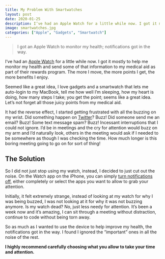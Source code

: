 ```yaml
---
title: My Problem With Smartwatches
layout: post
date: 2020-01-25
description: I’ve had an Apple Watch for a little while now. I got it mostly to help me monitor my health and send some of that information to my medical aid as part of their rewards program. The more I move, the more points I get, the more benefits I enjoy.
image: smartwatches.jpg
categories: ["Apple", "Gadgets", "Smartwatch"]
---
```


> I got an Apple Watch to monitor my health; notifications got in the way.

I’ve had an [Apple Watch](https://www.apple.com/watch/) for a little while now. I got it mostly to help me monitor my health and send some of that information to my medical aid as part of their rewards program. The more I move, the more points I get, the more benefits I enjoy.

Seemed like a great idea, I love gadgets and a smartwatch that lets me auto-login to my MacBook, tell me how well I’m sleeping, how my heart is doing, how many steps I take; you get the point; seems like a great idea. Let’s not forget all those juicy points from my medical aid.

It had the reverse effect, I started getting frustrated with all the buzzing on my wrist. Did something happen on [Twitter](https://twitter.com/penkin)? Buzz! Did someone send me an email? Buzz! Some text message spam? Buzz! Incessant interruptions that I could not ignore. I’d be in meetings and the cry for attention would buzz on my arm and I’d naturally look, others in the meeting would ask if I needed to be somewhere as though I was checking the time. How much longer is this boring meeting going to go on for sort of thing!

## The Solution

So I did not just stop using my watch, instead, I decided to just cut out the noise. On the Watch app on the iPhone, you can simply [turn notifications off](https://support.apple.com/en-gb/HT204791), either completely or select the apps you want to allow to grab your attention.

Initially, it felt extremely strange, instead of looking at my watch for why I was being buzzed, I was not looking at it for why it was not buzzing anymore. Is my watch dead? No, just less needy for attention. It’s been a week now and it’s amazing, I can sit through a meeting without distraction, continue to code without being torn away.

So as much as I wanted to use the device to help improve my health, the notifications got in the way. I found I ignored the “important” ones in all the noise of the rest.

**I highly recommend carefully choosing what you allow to take your time and attention.**